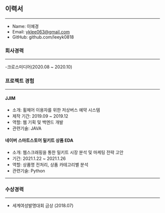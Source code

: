 ## 이력서
***
<!--
**leeyk0818/leeyk0818** is a ✨ _special_ ✨ repository because its `README.md` (this file) appears on your GitHub profile.
-->

- Name: 이예경
- Email: yklee063@gmail.com
- GitHub: github.com/leeyk0818

### 회사경력
***
-크로스미디어(2020.08 ~ 2020.10)

### 프로젝트 경험
***
#### JJIM
- 소개: 휠체어 이용자를 위한 저상버스 예약 시스템
- 제작 기간: 2019.09 ~ 2019.12
- 역할: 웹 기획 및 백엔드 개발
- 관련기술: JAVA

#### 네이버 스마트스토어 밀키트 상품 EDA
- 소개: 웹스크래핑을 통한 밀키트 시장 분석 및 마케팅 전략 고안
- 기간: 2021.1.22 ~ 2021.1.26
- 역할: 상품명 전처리, 상품 카테고리별 분석
- 관련기술: Python

---

### 수상경력
***
- 세계여성발명대회 금상 (2018.07)

